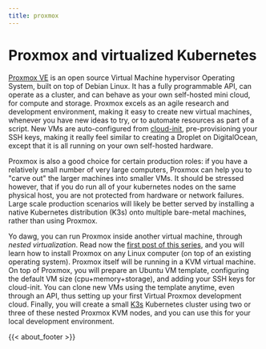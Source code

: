 ```yaml
---
title: proxmox
---
```


# Proxmox and virtualized Kubernetes

[Proxmox VE](https://www.proxmox.com/en/proxmox-ve) is an open source Virtual
Machine hypervisor Operating System, built on top of Debian Linux. It has a
fully programmable API, can operate as a cluster, and can behave as your own
self-hosted mini cloud, for compute and storage. Proxmox excels as an agile
research and development environment, making it easy to create new virtual
machines, whenever you have new ideas to try, or to automate resources as part
of a script. New VMs are auto-configured from
[cloud-init](https://cloudinit.readthedocs.io/en/latest/), pre-provisioning your
SSH keys, making it really feel similar to creating a Droplet on DigitalOcean,
except that it is all running on your own self-hosted hardware.

Proxmox is also a good choice for certain production roles: if you have a
relatively small number of very large computers, Proxmox can help you to "carve
out" the larger machines into smaller VMs. It should be stressed however, that
if you do run all of your kubernetes nodes on the same physical host, you are
not protected from hardware or network failures. Large scale production
scenarios will likely be better served by installing a native Kubernetes
distribution (K3s) onto multiple bare-metal machines, rather than using Proxmox.

Yo dawg, you can run Proxmox inside another virtual machine, through *nested
virtualization*. Read now the [first post of this
series](/blog/proxmox/01-virtual-proxmox/), and you will learn how to install
Proxmox on any Linux computer (on top of an existing operating system). Proxmox
itself will be running in a KVM virtual machine. On top of Proxmox, you will
prepare an Ubuntu VM template, configuring the default VM size
(cpu+memory+storage), and adding your SSH keys for cloud-init. You can clone new
VMs using the template anytime, even through an API, thus setting up your first
Virtual Proxmox development cloud. Finally, you will create a small
[K3s](https://k3s.io) Kubernetes cluster using two or three of these nested
Proxmox KVM nodes, and you can use this for your local development environment.

{{< about_footer >}}
